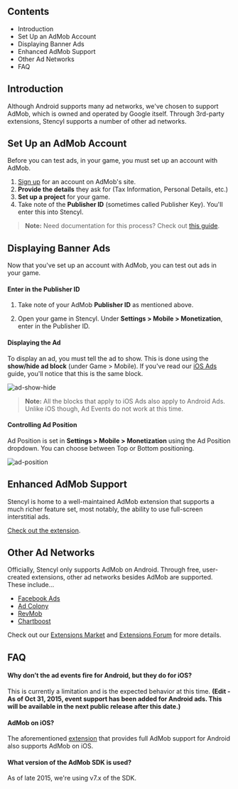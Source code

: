 ## Contents

* Introduction
* Set Up an AdMob Account
* Displaying Banner Ads
* Enhanced AdMob Support
* Other Ad Networks
* FAQ
 

## Introduction

Although Android supports many ad networks, we've chosen to support AdMob, which is owned and operated by Google itself. Through 3rd-party extensions, Stencyl supports a number of other ad networks.

 
## Set Up an AdMob Account

Before you can test ads, in your game, you must set up an account with AdMob.

1. [Sign up](https://www.google.com/admob/) for an account on AdMob's site.
2. **Provide the details** they ask for (Tax Information, Personal Details, etc.)
3. **Set up a project** for your game.
4. Take note of the **Publisher ID** (sometimes called Publisher Key). You'll enter this into Stencyl.

> **Note:** Need documentation for this process? Check out [this guide](https://github.com/byrobingames/admob/wiki/2.-Configuring-your-Admob-Account).
 

## Displaying Banner Ads

Now that you've set up an account with AdMob, you can test out ads in your game.

#### Enter in the Publisher ID

1. Take note of your AdMob **Publisher ID** as mentioned above.

2. Open your game in Stencyl. Under **Settings > Mobile > Monetization**, enter in the Publisher ID.

#### Displaying the Ad

To display an ad, you must tell the ad to show. This is done using the **show/hide ad block** (under Game > Mobile). If you've read our [iOS Ads](http://www.stencyl.com/help/view/iads/) guide, you'll notice that this is the same block.

![ad-show-hide](http://static.stencyl.com/pedia2/ch11/ad-show-hide.png)

> **Note:** All the blocks that apply to iOS Ads also apply to Android Ads. Unlike iOS though, Ad Events do not work at this time.

#### Controlling Ad Position

Ad Position is set in **Settings > Mobile > Monetization** using the Ad Position dropdown. You can choose between Top or Bottom positioning.

![ad-position](http://static.stencyl.com/pedia2/ch11/ad-position.png)

 
## Enhanced AdMob Support

Stencyl is home to a well-maintained AdMob extension that supports a much richer feature set, most notably, the ability to use full-screen interstitial ads.

[Check out the extension](http://community.stencyl.com/index.php/topic,41376.0.html).


## Other Ad Networks

Officially, Stencyl only supports AdMob on Android. Through free, user-created extensions, other ad networks besides AdMob are supported. These include...

* [Facebook Ads](http://community.stencyl.com/index.php/topic,41144.0.html)
* [Ad Colony](http://community.stencyl.com/index.php/topic,40370.0.html)
* [RevMob](http://community.stencyl.com/index.php/topic,24331.0.html)
* [Chartboost](http://community.stencyl.com/index.php/topic,25006.0.html)

Check out our [Extensions Market](http://www.stencyl.com/developers/market/) and [Extensions Forum](http://community.stencyl.com/index.php/board,70.0.html) for more details.


## FAQ

#### Why don’t the ad events fire for Android, but they do for iOS?
This is currently a limitation and is the expected behavior at this time. **(Edit - As of Oct 31, 2015, event support has been added for Android ads. This will be available in the next public release after this date.)**

#### AdMob on iOS?
The aforementioned [extension](http://community.stencyl.com/index.php/topic,41376.0.html) that provides full AdMob support for Android also supports AdMob on iOS.

#### What version of the AdMob SDK is used?
As of late 2015, we're using v7.x of the SDK.

